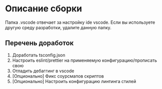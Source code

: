 # Описание сборки

Папка .vscode отвечает за настройку ide vscode. Если вы используете другую среду разработки, удалите данную папку.

## Перечень доработок

1. Доработать tsconfig.json
2. Настроить eslint/prettier на применяемую конфигурацию/прописать свою
3. Отладить дебаггинг в vscode
4. [Опционально] Фикс соурсмапов скриптов
5. [Опционально] Настроить конфигурацию линтинга стилей 

